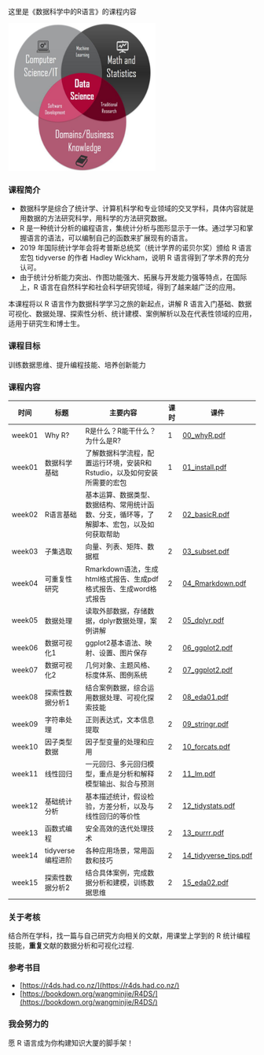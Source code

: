 这里是《数据科学中的R语言》的课程内容

<img src="data_science.jpg" height="300px" width="300px" >

### 课程简介

- 数据科学是综合了统计学、计算机科学和专业领域的交叉学科，具体内容就是用数据的方法研究科学，用科学的方法研究数据。
- R 是一种统计分析的编程语言，集统计分析与图形显示于一体。通过学习和掌握语言的语法，可以编制自己的函数来扩展现有的语言。
- 2019 年国际统计学年会将考普斯总统奖（统计学界的诺贝尔奖）颁给 R 语言宏包 tidyverse 的作者 Hadley Wickham，说明 R 语言得到了学术界的充分认可。
- 由于统计分析能力突出、作图功能强大、拓展与开发能力强等特点，在国际上，R 语言在自然科学和社会科学研究领域，得到了越来越广泛的应用。

本课程将以 R 语言作为数据科学学习之旅的新起点，讲解 R 语言入门基础、数据可视化、数据处理、探索性分析、统计建模、案例解析以及在代表性领域的应用，适用于研究生和博士生。


### 课程目标
训练数据思维、提升编程技能、培养创新能力


### 课程内容 


| 时间   	| 标题              	| 主要内容                                                                                   	| 课时 	| 课件 	|
|--------	|-------------------	|--------------------------------------------------------------------------------------------	|------	|----------------------------------------------------------------------------------------------------------------------	|
| week01 	| Why R?            	| R是什么？R能干什么？为什么是R?                                                             	| 1    	| [00_whyR.pdf](https://github.com/perlatex/R4DS_slides/blob/master/00_whyR/00_whyR.pdf)                               	|
| week01 	| 数据科学基础      	| 了解数据科学流程，配置运行环境，安装R和Rstudio，以及如何安装所需要的宏包                   	| 1    	| [01_install.pdf](https://github.com/perlatex/R4DS_slides/blob/master/01_install/01_install.pdf)                      	|
| week02 	| R语言基础         	| 基本运算、数据类型、数据结构、常用统计函数、分支，循环等，了解脚本、宏包，以及如何获取帮助 	| 2    	| [02_basicR.pdf](https://github.com/perlatex/R4DS_slides/blob/master/02_basicR/02_basicR.pdf)                         	|
| week03 	| 子集选取          	| 向量、列表、矩阵、数据框                                                                   	| 2    	| [03_subset.pdf](https://github.com/perlatex/R4DS_slides/blob/master/03_subset/03_subset.pdf)                         	|
| week04 	| 可重复性研究      	| Rmarkdown语法，生成html格式报告、生成pdf格式报告、生成word格式报告                         	| 2    	| [04_Rmarkdown.pdf](https://github.com/perlatex/R4DS_slides/blob/master/04_Rmarkdown/04_Rmarkdown.pdf)                	|
| week05 	| 数据处理          	| 读取外部数据，存储数据，dplyr数据处理，案例讲解                                            	| 2    	| [05_dplyr.pdf](https://github.com/perlatex/R4DS_slides/blob/master/05_dplyr/05_dplyr.pdf)                            	|
| week06 	| 数据可视化1       	| ggplot2基本语法、映射、设置、图片保存                                                      	| 2    	| [06_ggplot2.pdf](https://github.com/perlatex/R4DS_slides/blob/master/06_ggplot2/06_ggplot2.pdf)                      	|
| week07 	| 数据可视化2       	| 几何对象、主题风格、标度体系、图例系统                                                     	| 2    	| [07_ggplot2.pdf](https://github.com/perlatex/R4DS_slides/blob/master/07_ggplot2/07_ggplot2.pdf)                      	|
| week08 	| 探索性数据分析1   	| 结合案例数据，综合运用数据处理、可视化探索技能                                             	| 2    	| [08_eda01.pdf](https://github.com/perlatex/R4DS_slides/blob/master/08_eda01/08_eda01.pdf)                            	|
| week09 	| 字符串处理        	| 正则表达式，文本信息提取                                                                   	| 2    	| [09_stringr.pdf](https://github.com/perlatex/R4DS_slides/blob/master/09_stringr/09_stringr.pdf)                      	|
| week10 	| 因子类型数据      	| 因子型变量的处理和应用                                                                     	| 2    	| [10_forcats.pdf](https://github.com/perlatex/R4DS_slides/blob/master/10_forcats/10_forcats.pdf)                      	|
| week11 	| 线性回归          	| 一元回归、多元回归模型，重点是分析和解释模型输出、拟合与预测                               	| 2    	| [11_lm.pdf](https://github.com/perlatex/R4DS_slides/blob/master/11_lm/11_lm.pdf)                                     	|
| week12 	| 基础统计分析      	| 基本描述统计，假设检验，方差分析，以及与线性回归的等价性                                   	| 2    	| [12_tidystats.pdf](https://github.com/perlatex/R4DS_slides/blob/master/12_tidystats/12_tidystats.pdf)                	|
| week13 	| 函数式编程        	| 安全高效的迭代处理技术                                                                     	| 2    	| [13_purrr.pdf](https://github.com/perlatex/R4DS_slides/blob/master/13_purrr/13_purrr.pdf)                            	|
| week14 	| tidyverse编程进阶 	| 各种应用场景，常用函数和技巧                                                               	| 2    	| [14_tidyverse_tips.pdf](https://github.com/perlatex/R4DS_slides/blob/master/14_tidyverse_tips/14_tidyverse_tips.pdf) 	|
| week15 	| 探索性数据分析2   	| 结合具体案例，完成数据分析和建模，训练数据思维                                             	| 2    	| [15_eda02.pdf](https://github.com/perlatex/R4DS_slides/blob/master/15_eda02/15_eda02.pdf)                            	|




### 关于考核
结合所在学科，找一篇与自己研究方向相关的文献，用课堂上学到的 R 统计编程技能，**重复**文献的数据分析和可视化过程.




### 参考书目
- [https://r4ds.had.co.nz/](https://r4ds.had.co.nz/)
- [https://bookdown.org/wangminjie/R4DS/](https://bookdown.org/wangminjie/R4DS/)




### 我会努力的
愿 R 语言成为你构建知识大厦的脚手架！
